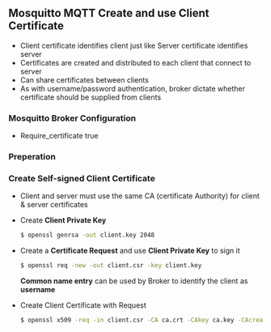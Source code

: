 ## Mosquitto MQTT Create and use Client Certificate

* Client certificate identifies client just like Server certificate identifies server
* Certificates are created and distributed to each client that connect to server
* Can share certificates between clients
* As with username/password authentication, broker dictate whether certificate should be supplied from clients

### Mosquitto Broker Configuration

* Require_certificate true



### Preperation



### Create Self-signed Client Certificate

* Client and server must use the same CA (certificate Authority) for client & server certificates

* Create **Client Private Key**

  ```bash
  $ openssl genrsa -out client.key 2048
  ```

  

* Create a **Certificate Request** and use **Client Private Key** to sign it

  ```bash
  $ openssl req -new -out client.csr -key client.key
  ```

  **Common name entry** can be used by Broker to identify the client as **username**

* Create Client Certificate with Request

  ```bash
  $ openssl x509 -req -in client.csr -CA ca.crt -CAkey ca.key -CAcreateserial -out client.crt -days 3650
  ```

  

